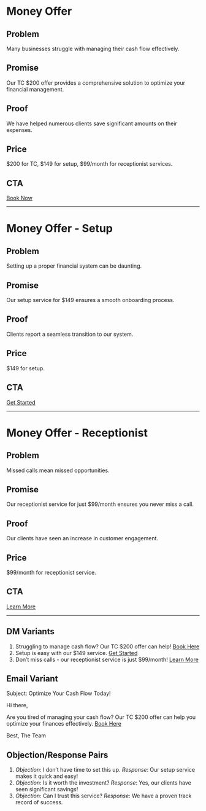 # Money Offer

## Problem
Many businesses struggle with managing their cash flow effectively.

## Promise
Our TC $200 offer provides a comprehensive solution to optimize your financial management.

## Proof
We have helped numerous clients save significant amounts on their expenses.

## Price
$200 for TC, $149 for setup, $99/month for receptionist services.

## CTA
[Book Now]({TC_LINK})

---

# Money Offer - Setup

## Problem
Setting up a proper financial system can be daunting.

## Promise
Our setup service for $149 ensures a smooth onboarding process.

## Proof
Clients report a seamless transition to our system.

## Price
$149 for setup.

## CTA
[Get Started]({SETUP_LINK})

---

# Money Offer - Receptionist

## Problem
Missed calls mean missed opportunities.

## Promise
Our receptionist service for just $99/month ensures you never miss a call.

## Proof
Our clients have seen an increase in customer engagement.

## Price
$99/month for receptionist service.

## CTA
[Learn More]({RECEPTION_LINK})

---

## DM Variants
1. Struggling to manage cash flow? Our TC $200 offer can help! [Book Here]({TC_LINK})
2. Setup is easy with our $149 service. [Get Started]({SETUP_LINK})
3. Don’t miss calls - our receptionist service is just $99/month! [Learn More]({RECEPTION_LINK})

## Email Variant
Subject: Optimize Your Cash Flow Today!

Hi there,

Are you tired of managing your cash flow? Our TC $200 offer can help you optimize your finances effectively. [Book Here]({TC_LINK})

Best,
The Team

## Objection/Response Pairs
1. *Objection*: I don’t have time to set this up.
   *Response*: Our setup service makes it quick and easy!
2. *Objection*: Is it worth the investment?
   *Response*: Yes, our clients have seen significant savings!
3. *Objection*: Can I trust this service?
   *Response*: We have a proven track record of success.